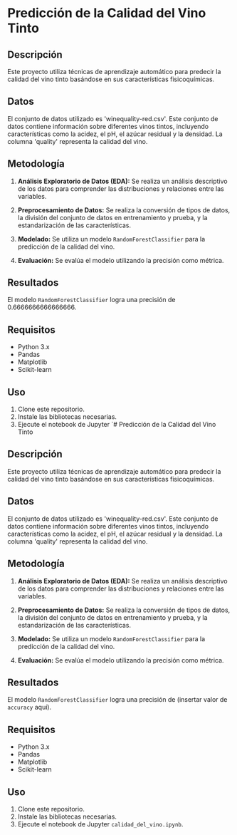 # Predicción de la Calidad del Vino Tinto

## Descripción

Este proyecto utiliza técnicas de aprendizaje automático para predecir la calidad del vino tinto basándose en sus características fisicoquímicas.

## Datos

El conjunto de datos utilizado es 'winequality-red.csv'. Este conjunto de datos contiene información sobre diferentes vinos tintos, incluyendo características como la acidez, el pH, el azúcar residual y la densidad. La columna 'quality' representa la calidad del vino.

## Metodología

1. **Análisis Exploratorio de Datos (EDA):** Se realiza un análisis descriptivo de los datos para comprender las distribuciones y relaciones entre las variables.

2. **Preprocesamiento de Datos:** Se realiza la conversión de tipos de datos, la división del conjunto de datos en entrenamiento y prueba, y la estandarización de las características.

3. **Modelado:** Se utiliza un modelo `RandomForestClassifier` para la predicción de la calidad del vino.

4. **Evaluación:** Se evalúa el modelo utilizando la precisión como métrica.

## Resultados

El modelo `RandomForestClassifier` logra una precisión de 0.6666666666666666.

## Requisitos

* Python 3.x
* Pandas
* Matplotlib
* Scikit-learn

## Uso

1. Clone este repositorio.
2. Instale las bibliotecas necesarias.
3. Ejecute el notebook de Jupyter `# Predicción de la Calidad del Vino Tinto

## Descripción

Este proyecto utiliza técnicas de aprendizaje automático para predecir la calidad del vino tinto basándose en sus características fisicoquímicas.

## Datos

El conjunto de datos utilizado es 'winequality-red.csv'. Este conjunto de datos contiene información sobre diferentes vinos tintos, incluyendo características como la acidez, el pH, el azúcar residual y la densidad. La columna 'quality' representa la calidad del vino.

## Metodología

1. **Análisis Exploratorio de Datos (EDA):** Se realiza un análisis descriptivo de los datos para comprender las distribuciones y relaciones entre las variables.

2. **Preprocesamiento de Datos:** Se realiza la conversión de tipos de datos, la división del conjunto de datos en entrenamiento y prueba, y la estandarización de las características.

3. **Modelado:** Se utiliza un modelo `RandomForestClassifier` para la predicción de la calidad del vino.

4. **Evaluación:** Se evalúa el modelo utilizando la precisión como métrica.

## Resultados

El modelo `RandomForestClassifier` logra una precisión de (insertar valor de `accuracy` aquí).

## Requisitos

* Python 3.x
* Pandas
* Matplotlib
* Scikit-learn

## Uso

1. Clone este repositorio.
2. Instale las bibliotecas necesarias.
3. Ejecute el notebook de Jupyter `calidad_del_vino.ipynb`.
